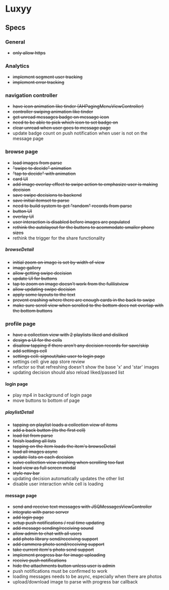 # Luxyy 

## Specs

### General
- ~~only allow https~~

### Analytics
- ~~implement segment user tracking~~
- ~~implement error tracking~~

### navigation controller
- ~~have icon animation like tinder (AHPagingMenuViewController)~~
- ~~controller swiping animation like tinder~~
- ~~get unread messages badge on message icon~~
- ~~need to be able to pick which icon to set badge on~~
- ~~clear unread when user goes to message page~~
- <Later>update badge count on push notification when user is not on the message page

### browse page
- ~~load images from parse~~
- ~~"swipe to decide" animation~~
- ~~"tap to decide" with animation~~
- ~~card UI~~
- ~~add image overlay effect to swipe action to emphasize user is making decision~~
- ~~save swipe decisions to backend~~
- ~~save initial itemset to parse~~
- ~~need to build system to get "random" records from parse~~
- ~~button UI~~
- ~~overlay UI~~
- ~~user interaction is disabled before images are populated~~
- ~~rethink the autolayout for the buttons to acommodate smaller phone sizes~~
- <Later>rethink the trigger for the share functionality

##### browseDetail
- ~~initial zoom on image is set by width of view~~
- ~~image gallery~~
- ~~allow getting swipe decision~~
- ~~update UI for buttons~~
- ~~tap to zoom on image doesn't work from the fulllistview~~
- ~~allow updating swipe decision~~
- ~~apply some layouts to the text~~
- ~~prevent crashing where there are enough cards in the back to swipe~~
- ~~make sure scroll view when scrolled to the bottom does not overlap with the bottom buttons~~

### profile page
- ~~have a collection view with 2 playlists liked and disliked~~
- ~~design a UI for the cells~~
- ~~disallow tapping if there aren't any decision records for save/skip~~
- ~~add settings cell~~ 
- ~~settings cell: signout/take user to login page~~
- <Later>settings cell: give app store review
- <Later>refactor so that refreshing doesn't show the base 'x' and 'star' images
- <Later>updating decision should also reload liked/passed list

#### login page
- <Later>play mp4 in background of login page
- <Later>move buttons to bottom of page

##### playlistDetail
- ~~tapping on playlist loads a collection view of items~~
- ~~add a back button (its the first cell)~~
- ~~load list from parse~~
- ~~finish loading all lists~~
- ~~tapping on the item loads the item's browseDetail~~
- ~~load all images async~~
- ~~update lists on each decision~~
- ~~solve collection view crashing when scrolling too fast~~
- ~~load view as full screen modal~~
- ~~style nav bar~~
- <Later>updating decision automatically updates the other list
- <Later>disable user interaction while cell is loading

#### message page
- ~~send and receive text messages with JSQMessagesViewController~~
- ~~integrate with parse server~~
- ~~add login page~~
- ~~setup push notifications / real time updating~~
- ~~add message sending/receiving sound~~
- ~~allow admin to chat with all users~~
- ~~add photo library send/receiving support~~
- ~~add cammera photo send/receiving support~~
- ~~take current item's photo send support~~
- ~~implement progress bar for image uploading~~
- ~~receive push notifications~~
- ~~hide the attachments button unless user is admin~~
- push notifications must be confirmed to work
- loading messages needs to be async, especially when there are photos
- <Later>upload/download image to parse with progress bar callback